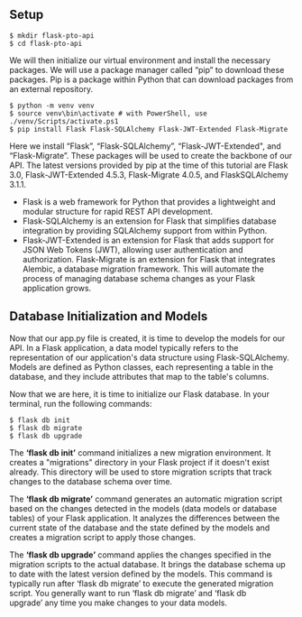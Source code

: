 
## Setup
```
$ mkdir flask-pto-api
$ cd flask-pto-api
```

We will then initialize our virtual environment and install the necessary packages. We will use a package manager called “pip” to download these packages. Pip is a package within Python that can download packages from an external repository.
```
$ python -m venv venv 
$ source venv\bin\activate # with PowerShell, use ./venv/Scripts/activate.ps1
$ pip install Flask Flask-SQLAlchemy Flask-JWT-Extended Flask-Migrate
```

Here we install “Flask”, “Flask-SQLAlchemy”, “Flask-JWT-Extended", and “Flask-Migrate”. These packages will be used to create the backbone of our API. The latest versions provided by pip at the time of this tutorial are Flask 3.0, Flask-JWT-Extended 4.5.3, Flask-Migrate 4.0.5, and FlaskSQLAlchemy 3.1.1.

* Flask is a web framework for Python that provides a lightweight and modular structure for rapid REST API development.
* Flask-SQLAlchemy is an extension for Flask that simplifies database integration by providing SQLAlchemy support from within Python.
* Flask-JWT-Extended is an extension for Flask that adds support for JSON Web Tokens (JWT), allowing user authentication and authorization. Flask-Migrate is an extension for Flask that integrates Alembic, a database migration framework. This will automate the process of managing database schema changes as your Flask application grows. 

## Database Initialization and Models

Now that our app.py file is created, it is time to develop the models for our API. In a Flask application, a data model typically refers to the representation of our application's data structure using Flask-SQLAlchemy. Models are defined as Python classes, each representing a table in the database, and they include attributes that map to the table's columns. 

Now that we are here, it is time to initialize our Flask database. In your terminal, run the following commands:
```
$ flask db init
$ flask db migrate
$ flask db upgrade
```

The **‘flask db init’** command initializes a new migration environment. It creates a "migrations" directory in your Flask project if it doesn't exist already. This directory will be used to store migration scripts that track changes to the database schema over time. 

The **‘flask db migrate’** command generates an automatic migration script based on the changes detected in the models (data models or database tables) of your Flask application. It analyzes the differences between the current state of the database and the state defined by the models and creates a migration script to apply those changes. 

The **‘flask db upgrade’** command applies the changes specified in the migration scripts to the actual database. It brings the database schema up to date with the latest version defined by the models. This command is typically run after ‘flask db migrate’ to execute the generated migration script. You generally want to run ‘flask db migrate’ and ‘flask db upgrade’ any time you make changes to your data models.
